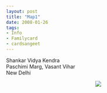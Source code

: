 ```yaml
---
layout: post
title: "Map1"
date: 2008-01-26
tags: 
- Info
- Familycard
- cardsangeet
---
```


<p class="box">
Shankar Vidya Kendra<br>
Paschimi Marg, Vasant Vihar <br> 
New Delhi
</p>

<p align="center">
  <img src="https://mahiwedsaniket.github.io/pictures/map2.png"><br>
</p>